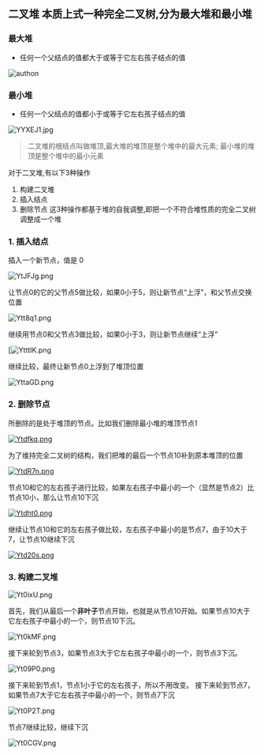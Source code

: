 
## 二叉堆 本质上式一种完全二叉树,分为最大堆和最小堆
### 最大堆
- 任何一个父结点的值都大于或等于它左右孩子结点的值

![authon](https://s1.ax1x.com/2020/05/12/YYOTsS.jpg)

### 最小堆

- 任何一个父结点的值都小于或等于它左右孩子结点的值

![YYXEJ1.jpg](https://s1.ax1x.com/2020/05/12/YYXEJ1.jpg)

>二叉堆的根结点叫做堆顶,最大堆的堆顶是整个堆中的最大元素;
>最小堆的堆顶是整个堆中的最小元素

对于二叉堆,有以下3种操作
1. 构建二叉堆
2. 插入结点
3. 删除节点
这3种操作都基于堆的自我调整,即把一个不符合堆性质的完全二叉树
调整成一个堆
 ### 1. 插入结点
插入一个新节点，值是 0

![YtJFJg.png](https://s1.ax1x.com/2020/05/12/YtJFJg.png)

让节点0的它的父节点5做比较，如果0小于5，则让新节点“上浮”，和父节点交换位置

![Ytt8q1.png](https://s1.ax1x.com/2020/05/12/Ytt8q1.png)

继续用节点0和父节点3做比较，如果0小于3，则让新节点继续“上浮”

[![YtttIK.png](https://s1.ax1x.com/2020/05/12/YtttIK.png)

继续比较，最终让新节点0上浮到了堆顶位置

![YttaGD.png](https://s1.ax1x.com/2020/05/12/YttaGD.png)


### 2. 删除节点
所删除的是处于堆顶的节点。比如我们删除最小堆的堆顶节点1

[![Ytdfkq.png](https://s1.ax1x.com/2020/05/12/Ytdfkq.png)](https://imgchr.com/i/Ytdfkq)

为了维持完全二叉树的结构，我们把堆的最后一个节点10补到原本堆顶的位置
  
[![YtdR7n.png](https://s1.ax1x.com/2020/05/12/YtdR7n.png)](https://imgchr.com/i/YtdR7n)

节点10和它的左右孩子进行比较，如果左右孩子中最小的一个（显然是节点2）比节点10小，那么让节点10下沉
 
[![Ytdht0.png](https://s1.ax1x.com/2020/05/12/Ytdht0.png)](https://imgchr.com/i/Ytdht0)

继续让节点10和它的左右孩子做比较，左右孩子中最小的是节点7，由于10大于7，让节点10继续下沉

[![Ytd20s.png](https://s1.ax1x.com/2020/05/12/Ytd20s.png)](https://imgchr.com/i/Ytd20s)

### 3. 构建二叉堆
![Yt0ixU.png](https://s1.ax1x.com/2020/05/12/Yt0ixU.png)

首先，我们从最后一个**非叶子**节点开始，也就是从节点10开始。如果节点10大于它左右孩子中最小的一个，则节点10下沉。
 
![Yt0kMF.png](https://s1.ax1x.com/2020/05/12/Yt0kMF.png)

接下来轮到节点3，如果节点3大于它左右孩子中最小的一个，则节点3下沉。
 
![Yt09P0.png](https://s1.ax1x.com/2020/05/12/Yt09P0.png)

接下来轮到节点1，节点1小于它的左右孩子，所以不用改变。
接下来轮到节点7，如果节点7大于它左右孩子中最小的一个，则节点7下沉

![Yt0P2T.png](https://s1.ax1x.com/2020/05/12/Yt0P2T.png)

节点7继续比较，继续下沉

![Yt0CGV.png](https://s1.ax1x.com/2020/05/12/Yt0CGV.png)







